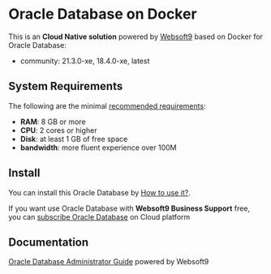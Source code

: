 # Oracle Database on Docker  

This is an **Cloud Native solution** powered by [Websoft9](https://www.websoft9.com) based on Docker for Oracle Database:

 - community:  21.3.0-xe, 18.4.0-xe, latest


## System Requirements

The following are the minimal [recommended requirements](https://container-registry.oracle.com/):

* **RAM**: 8 GB or more
* **CPU**: 2 cores or higher
* **Disk**: at least 1 GB of free space
* **bandwidth**: more fluent experience over 100M  

## Install

You can install this Oracle Database by [How to use it?](https://github.com/Websoft9/docker-library#how-to-use-it).   

If you want use Oracle Database with **Websoft9 Business Support** free, you can [subscribe Oracle Database](https://www.websoft9.com/apps) on Cloud platform

## Documentation

[Oracle Database Administrator Guide](https://support.websoft9.com/docs/oracle) powered by Websoft9